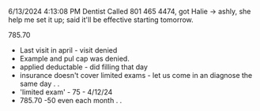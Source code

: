 6/13/2024 4:13:08 PM
Dentist
Called 801 465 4474, got Halie -> ashly, she help me set it up; said it'll be effective starting tomorrow.

785.70
 - Last visit in april - visit denied
 - Example and pul cap was denied.
 - applied deductable - did filling that day
 - insurance doesn't cover limited exams - let us come in an diagnose the same day . .
 - 'limited exam' - 75 - 4/12/24
 - 785.70 -50 even each month . .

